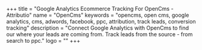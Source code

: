 +++
title = "Google Analytics Ecommerce Tracking For OpenCms - Attributio"
name = "OpenCms"
keywords = "opencms, open cms, google analytics, cms, adwords, facebook, ppc, attribution, track leads, conversion tracking"
description = "Connect Google Analytics with OpenCms to find our where your leads are coming from. Track leads from the source - from search to ppc."
logo = ""
+++
